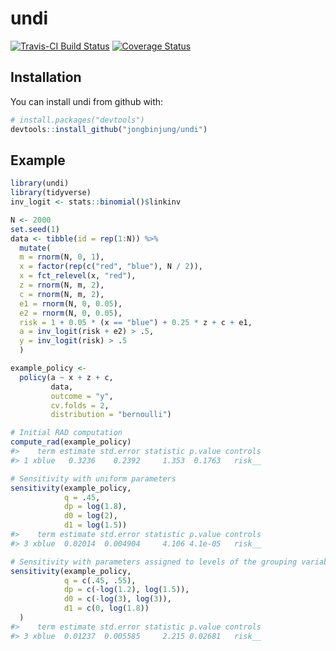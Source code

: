 
<!-- README.md is generated from README.Rmd. Please edit that file -->
undi
====

[![Travis-CI Build Status](https://travis-ci.org/jongbinjung/undi.svg?branch=master)](https://travis-ci.org/jongbinjung/undi) [![Coverage Status](https://img.shields.io/codecov/c/github/jongbinjung/undi/master.svg)](https://codecov.io/github/jongbinjung/undi?branch=master)

Installation
------------

You can install undi from github with:

``` r
# install.packages("devtools")
devtools::install_github("jongbinjung/undi")
```

Example
-------

``` r
library(undi)
library(tidyverse)
inv_logit <- stats::binomial()$linkinv

N <- 2000
set.seed(1)
data <- tibble(id = rep(1:N)) %>%
  mutate(
  m = rnorm(N, 0, 1),
  x = factor(rep(c("red", "blue"), N / 2)),
  x = fct_relevel(x, "red"),
  z = rnorm(N, m, 2),
  c = rnorm(N, m, 2),
  e1 = rnorm(N, 0, 0.05),
  e2 = rnorm(N, 0, 0.05),
  risk = 1 + 0.05 * (x == "blue") + 0.25 * z + c + e1,
  a = inv_logit(risk + e2) > .5,
  y = inv_logit(risk) > .5
  )
```

``` r
example_policy <-
  policy(a ~ x + z + c, 
         data, 
         outcome = "y", 
         cv.folds = 2, 
         distribution = "bernoulli")

# Initial RAD computation
compute_rad(example_policy)
#>    term estimate std.error statistic p.value controls
#> 1 xblue   0.3236    0.2392     1.353  0.1763   risk__

# Sensitivity with uniform parameters
sensitivity(example_policy, 
            q = .45, 
            dp = log(1.8), 
            d0 = log(2), 
            d1 = log(1.5))
#>    term estimate std.error statistic p.value controls
#> 3 xblue  0.02014  0.004904     4.106 4.1e-05   risk__

# Sensitivity with parameters assigned to levels of the grouping variable
sensitivity(example_policy, 
            q = c(.45, .55), 
            dp = c(-log(1.2), log(1.5)), 
            d0 = c(-log(3), log(3)), 
            d1 = c(0, log(1.8))
  )
#>    term estimate std.error statistic p.value controls
#> 3 xblue  0.01237  0.005585     2.215 0.02681   risk__
```
